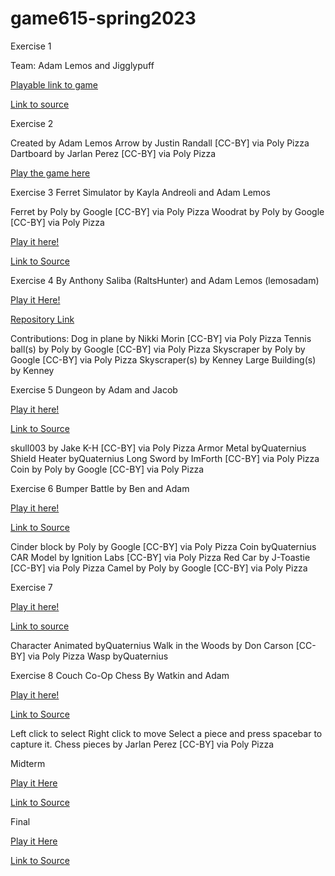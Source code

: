 # game615-spring2023
 
Exercise 1

Team: Adam Lemos and Jigglypuff

[Playable link to game](https://lemosadam.github.io/game615-spring2023/exercises/exercise01/play/)

[Link to source](http://www.github.com/jigglypuff/game615-spring2023)

Exercise 2

Created by Adam Lemos
Arrow by Justin Randall [CC-BY] via Poly Pizza
Dartboard by Jarlan Perez [CC-BY] via Poly Pizza

[Play the game here](https://lemosadam.github.io/game615-spring2023/exercises/exercise02/play/index)

Exercise 3
Ferret Simulator by Kayla Andreoli and Adam Lemos

Ferret by Poly by Google [CC-BY] via Poly Pizza
Woodrat by Poly by Google [CC-BY] via Poly Pizza

[Play it here!](https://starishsky.github.io/game615-spring2023-03/exercise03/play/)

[Link to Source](https://github.com/starishsky/game615-spring2023-03)

Exercise 4
By Anthony Saliba (RaltsHunter) and Adam Lemos (lemosadam)
 
[Play it Here!](https://raltshunter.github.io/game615-spring2023-04/exercise04/play/)

[Repository Link](https://github.com/RaltsHunter/game615-spring2023-04)

Contributions:
Dog in plane by Nikki Morin [CC-BY] via Poly Pizza
Tennis ball(s) by Poly by Google [CC-BY] via Poly Pizza
Skyscraper by Poly by Google [CC-BY] via Poly Pizza
Skyscraper(s) by Kenney
Large Building(s) by Kenney

Exercise 5
Dungeon by Adam and Jacob

[Play it here!](https://lemosadam.github.io/game615-spring2023-05/exercise05/play/)

[Link to Source](https://github.com/lemosadam/game615-spring2023-05)

skull003 by Jake K-H [CC-BY] via Poly Pizza
Armor Metal byQuaternius
Shield Heater byQuaternius
Long Sword by ImForth [CC-BY] via Poly Pizza
Coin by Poly by Google [CC-BY] via Poly Pizza

Exercise 6
Bumper Battle by Ben and Adam

[Play it here!](https://lemosadam.github.io/game615-spring2023-06/exercise06/play/)

[Link to Source](https://github.com/lemosadam/game615-spring2023-06)

Cinder block by Poly by Google [CC-BY] via Poly Pizza
Coin byQuaternius
CAR Model by Ignition Labs [CC-BY] via Poly Pizza
Red Car by J-Toastie [CC-BY] via Poly Pizza
Camel by Poly by Google [CC-BY] via Poly Pizza

Exercise 7

[Play it here!](https://marcinek.tech/game615-spring2023-07/play/)

[Link to source](https://github.com/kristenmarcinek/game615-spring2023-07)

Character Animated byQuaternius
Walk in the Woods by Don Carson [CC-BY] via Poly Pizza
Wasp byQuaternius

Exercise 8
Couch Co-Op Chess
By Watkin and Adam

[Play it here!](https://watkinhj.github.io/game615-spring2023-08/exercise08/play/)

[Link to Source](https://github.com/Watkinhj/game615-spring2023-08)

Left click to select
Right click to move
Select a piece and press spacebar to capture it.
Chess pieces by Jarlan Perez [CC-BY] via Poly Pizza

Midterm

[Play it Here](https://lemosadam.github.io/game615-spring2023-midterm/midterm/play/)

[Link to Source](https://github.com/lemosadam/game615-spring2023-midterm)

Final

[Play it Here](https://marcinek.tech/game615-spring2023-final/final/play)

[Link to Source](https://github.com/kristenmarcinek/game615-spring2023-final)
